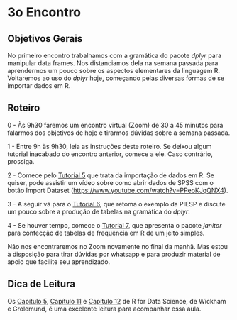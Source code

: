 #  3o Encontro

## Objetivos Gerais

No primeiro encontro trabalhamos com a gramática do pacote _dplyr_ para manipular data frames. Nos distanciamos dela na semana passada para aprendermos um pouco sobre os aspectos elementares da linguagem R. Voltaremos ao uso do _dplyr_ hoje, começando pelas diversas formas de se importar dados em R.

## Roteiro

0 - Às 9h30 faremos um encontro virtual (Zoom) de 30 a 45 minutos para falarmos dos objetivos de hoje e tirarmos dúvidas sobre a semana passada.

1 - Entre 9h às 9h30, leia as instruções deste roteiro. Se deixou algum tutorial inacabado do encontro anterior, comece a ele. Caso contrário, prossiga.

2 - Comece pelo [Tutorial 5](https://github.com/seade-R/programacao-r/blob/master/tutorials/tutorial-05.md) que trata da importação de dados em R. Se quiser, pode assistir um vídeo sobre como abrir dados de SPSS com o botão Import Dataset (https://www.youtube.com/watch?v=PPeoKJqQNX4).

3 - A seguir vá para o [Tutorial 6](https://github.com/seade-R/programacao-r/blob/master/tutorials/tutorial-06.md), que retoma o exemplo da PIESP e discute um pouco sobre a produção de tabelas na gramática do _dplyr_. 

4 - Se houver tempo, comece o [Tutorial 7](https://github.com/seade-R/programacao-r/blob/master/tutorials/tutorial-07.md), que apresenta o pacote _janitor_ para confecção de tabelas de frequência em R de um jeito simples.

Não nos encontraremos no Zoom novamente no final da manhã. Mas estou à disposição para tirar dúvidas por whatsapp e para produzir material de apoio que facilite seu aprendizado.

## Dica de Leitura

Os [Capítulo 5](https://r4ds.had.co.nz/transform.html), [Capítulo 11](https://r4ds.had.co.nz/data-import.html) e [Capítulo 12](https://r4ds.had.co.nz/tidy-data.html) de R for Data Science, de Wickham e Grolemund, é uma excelente leitura para acompanhar essa aula.